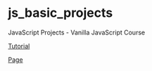 # js_basic_projects
JavaScript Projects - Vanilla JavaScript Course

[Tutorial](https://www.youtube.com/watch?v=3PHXvlpOkf4)

[Page](https://michaelspinedat.github.io/js_basic_projects/)
